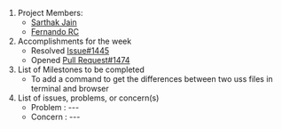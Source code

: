 1. Project Members:
    - [Sarthak Jain](https://github.com/sarthakjdev)
    - [Fernando RC](https://github.com/zFernand0)
2. Accomplishments for the week 
    - Resolved [Issue#1445](https://github.com/zowe/zowe-cli/issues/1445)
    - Opened [Pull Request#1474](https://github.com/zowe/zowe-cli/pull/1474)
3. List of Milestones to be completed
    - To add a command to get the differences between two uss files in terminal and browser
4. List of issues, problems, or concern(s)
    - Problem : ---
    - Concern : ---